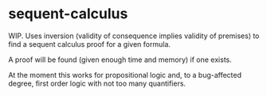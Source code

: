 # sequent-calculus

WIP. Uses inversion (validity of consequence implies validity of premises) to find a sequent calculus proof for a given formula.

A proof will be found (given enough time and memory) if one exists. 

At the moment this works for propositional logic and, to a bug-affected degree, first order logic with not too many quantifiers.


